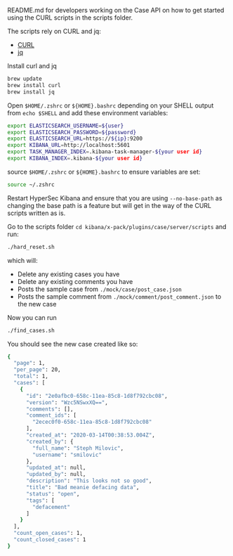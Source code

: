 README.md for developers working on the Case API on how to get started
using the CURL scripts in the scripts folder.

The scripts rely on CURL and jq:

- [CURL](https://curl.haxx.se)
- [jq](https://stedolan.github.io/jq/)

Install curl and jq

```sh
brew update
brew install curl
brew install jq
```

Open `$HOME/.zshrc` or `${HOME}.bashrc` depending on your SHELL output from `echo $SHELL`
and add these environment variables:

```sh
export ELASTICSEARCH_USERNAME=${user}
export ELASTICSEARCH_PASSWORD=${password}
export ELASTICSEARCH_URL=https://${ip}:9200
export KIBANA_URL=http://localhost:5601
export TASK_MANAGER_INDEX=.kibana-task-manager-${your user id}
export KIBANA_INDEX=.kibana-${your user id}
```

source `$HOME/.zshrc` or `${HOME}.bashrc` to ensure variables are set:

```sh
source ~/.zshrc
```

Restart HyperSec Kibana and ensure that you are using `--no-base-path` as changing the base path is a feature but will
get in the way of the CURL scripts written as is. 

Go to the scripts folder `cd kibana/x-pack/plugins/case/server/scripts` and run:

```sh
./hard_reset.sh
```

which will:

- Delete any existing cases you have
- Delete any existing comments you have
- Posts the sample case from `./mock/case/post_case.json`
- Posts the sample comment from `./mock/comment/post_comment.json` to the new case

Now you can run

```sh
./find_cases.sh
```

You should see the new case created like so:

```sh
{
  "page": 1,
  "per_page": 20,
  "total": 1,
  "cases": [
    {
      "id": "2e0afbc0-658c-11ea-85c8-1d8f792cbc08",
      "version": "Wzc5NSwxXQ==",
      "comments": [],
      "comment_ids": [
        "2ecec0f0-658c-11ea-85c8-1d8f792cbc08"
      ],
      "created_at": "2020-03-14T00:38:53.004Z",
      "created_by": {
        "full_name": "Steph Milovic",
        "username": "smilovic"
      },
      "updated_at": null,
      "updated_by": null,
      "description": "This looks not so good",
      "title": "Bad meanie defacing data",
      "status": "open",
      "tags": [
        "defacement"
      ]
    }
  ],
  "count_open_cases": 1,
  "count_closed_cases": 1
}
```
